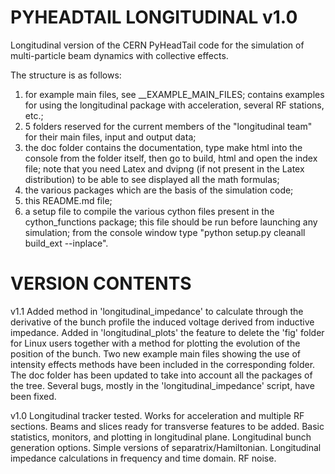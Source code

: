 PYHEADTAIL LONGITUDINAL v1.0
==========

Longitudinal version of the CERN PyHeadTail code for the simulation of multi-particle 
beam dynamics with collective effects.

The structure is as follows:

1) for example main files, see __EXAMPLE_MAIN_FILES; contains examples for using
   the longitudinal package with acceleration, several RF stations, etc.;
2) 5 folders reserved for the current members of the "longitudinal team" for
   their main files, input and output data;	
3) the doc folder contains the documentation, type make html into the console 
   from the folder itself, then go to build, html and open the index file; 
   note that you need Latex and dvipng (if not present in the Latex distribution) 
   to be able to see displayed all the math formulas;
4) the various packages which are the basis of the simulation code;
5) this README.md file;
6) a setup file to compile the various cython files present in the 
   cython_functions package; this file should be run before launching any 
   simulation; from the console window type "python setup.py cleanall 
   build_ext --inplace".


VERSION CONTENTS
==========

v1.1   Added method in 'longitudinal_impedance' to calculate through the 
	   derivative of the bunch profile the induced voltage derived from 
	   inductive impedance.
	   Added in 'longitudinal_plots' the feature to delete the 'fig' folder 
	   for Linux users together with a method for plotting the evolution of
	   the position of the bunch.
	   Two new example main files showing the use of intensity effects methods
	   have been included in the corresponding folder.
	   The doc folder has been updated to take into account all the packages
	   of the tree.
	   Several bugs, mostly in the 'longitudinal_impedance' script, have been
	   fixed.

v1.0   Longitudinal tracker tested. Works for acceleration and multiple
       RF sections.
       Beams and slices ready for transverse features to be added.
       Basic statistics, monitors, and plotting in longitudinal plane.
       Longitudinal bunch generation options. 
       Simple versions of separatrix/Hamiltonian.
       Longitudinal impedance calculations in frequency and time domain.
       RF noise.

